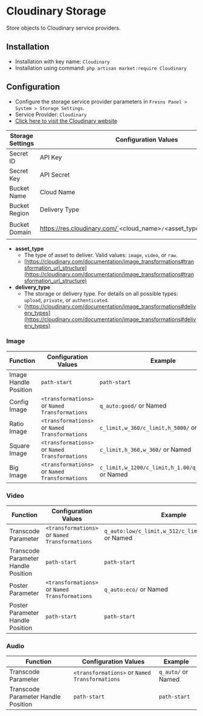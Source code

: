 # Cloudinary Storage

Store objects to Cloudinary service providers.

## Installation

- Installation with key name: `Cloudinary`
- Installation using command: `php artisan market:require Cloudinary`

## Configuration

- Configure the storage service provider parameters in `Fresns Panel > System > Storage Settings`.
- Service Provider: `Cloudinary`
- [Click here to visit the Cloudinary website](https://console.cloudinary.com/invites/lpov9zyyucivvxsnalc5/qq5tle7olqu96r75rodt?t=default)

| Storage Settings | Configuration Values | Example |
| --- | --- | --- |
| Secret ID | API Key | `691595272023297` |
| Secret Key | API Secret | `NRTJiUPLY8f-E9oJtky_8UP2qMU` |
| Bucket Name | Cloud Name | `fresns` |
| Bucket Region | Delivery Type | `upload` |
| Bucket Domain | https://res.cloudinary.com/`<cloud_name>`/`<asset_type>`/`<delivery_type>` | `https://res.cloudinary.com/fresns/image/upload/`<br>`https://res.cloudinary.com/fresns/video/upload/`<br>`https://res.cloudinary.com/fresns/raw/upload/` |

- **asset_type**
    - The type of asset to deliver. Valid values: `image`, `video`, or `raw`.
    - [https://cloudinary.com/documentation/image_transformations#transformation_url_structure](https://cloudinary.com/documentation/image_transformations#transformation_url_structure)
- **delivery_type**
    - The storage or delivery type. For details on all possible types: `upload`, `private`, or `authenticated`.
    - [https://cloudinary.com/documentation/image_transformations#delivery_types](https://cloudinary.com/documentation/image_transformations#delivery_types)

### Image

| Function | Configuration Values | Example |
| --- | --- | --- |
| Image Handle Position | `path-start` | `path-start` |
| Config Image | `<transformations>` or `Named Transformations` | `q_auto:good/` or Named |
| Ratio Image | `<transformations>` or `Named Transformations` | `c_limit,w_360/c_limit,h_5000/` or Named |
| Square Image | `<transformations>` or `Named Transformations` | `c_limit,h_360,w_360/` or Named |
| Big Image | `<transformations>` or `Named Transformations` | `c_limit,w_1200/c_limit,h_1.00/q_auto:eco/` or Named |

### Video

| Function | Configuration Values | Example |
| --- | --- | --- |
| Transcode Parameter | `<transformations>` or `Named Transformations` | `q_auto:low/c_limit,w_512/c_limit,h_512/f_mp4/` or Named |
| Transcode Parameter Handle Position | `path-start` | `path-start` |
| Poster Parameter | `<transformations>` or `Named Transformations` | `q_auto:eco/` or Named |
| Poster Parameter Handle Position | `path-start` | `path-start` |

### Audio

| Function | Configuration Values | Example |
| --- | --- | --- |
| Transcode Parameter | `<transformations>` or `Named Transformations` | `q_auto/` or Named |
| Transcode Parameter Handle Position | `path-start` | `path-start` |
